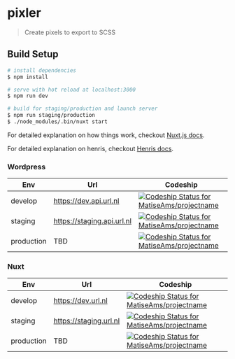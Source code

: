 # pixler

> Create pixels to export to SCSS

## Build Setup

```bash
# install dependencies
$ npm install

# serve with hot reload at localhost:3000
$ npm run dev

# build for staging/production and launch server
$ npm run staging/production
$ ./node_modules/.bin/nuxt start
```

For detailed explanation on how things work, checkout [Nuxt.js docs](https://nuxtjs.org).

For detailed explanation on henris, checkout [Henris docs](https://henris.style).


### Wordpress

| Env | Url | Codeship |  
| ---- | ---- | ---- |
| develop | https://dev.api.url.nl | [ ![Codeship Status for MatiseAms/projectname](https://app.codeship.com/projects/fixme-fixme/status?branch=develop)](https://app.codeship.com/projects/projectid) |
| staging | https://staging.api.url.nl | [ ![Codeship Status for MatiseAms/projectname](https://app.codeship.com/projects/fixme-fixme/status?branch=staging)](https://app.codeship.com/projects/projectid) |
| production | TBD | [ ![Codeship Status for MatiseAms/projectname](https://app.codeship.com/projects/fixme-fixme/status?branch=master)](https://app.codeship.com/projects/projectid) |

### Nuxt

| Env | Url | Codeship |  
| ---- | ---- | ---- |
| develop | https://dev.url.nl | [ ![Codeship Status for MatiseAms/projectname](https://app.codeship.com/projects/fixme-fixme/status?branch=fixme)](https://app.codeship.com/projects/projectid) |
| staging | https://staging.url.nl | [ ![Codeship Status for MatiseAms/projectname](https://app.codeship.com/projects/fixme-fixme/status?branch=fixme)](https://app.codeship.com/projects/projectid) |
| production | TBD | [ ![Codeship Status for MatiseAms/projectname](https://app.codeship.com/projects/fixme-fixme/status?branch=fixme)](https://app.codeship.com/projects/projectid) |
